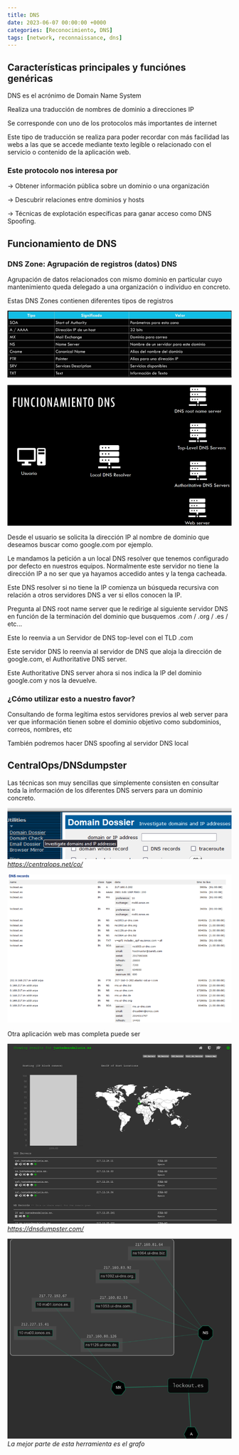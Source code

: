 ```yaml
---
title: DNS
date: 2023-06-07 00:00:00 +0000
categories: [Reconocimiento, DNS]
tags: [network, reconnaissance, dns]
---
```


## Características principales y funciónes genéricas

DNS es el acrónimo de Domain Name System

Realiza una traducción de nombres de dominio a direcciones IP

Se corresponde con uno de los protocolos más importantes de internet

Este tipo de traducción se realiza para poder recordar con más facilidad las webs a las que se accede mediante texto legible o relacionado con el servicio o contenido de la aplicación web.

### Este protocolo nos interesa por

→ Obtener información pública sobre un dominio o una organización

→ Descubrir relaciones entre dominios y hosts

→ Técnicas de explotación específicas para ganar acceso como DNS Spoofing.

## Funcionamiento de DNS

### DNS Zone: Agrupación de registros (datos) DNS

Agrupación de datos relacionados con mismo dominio en particular cuyo mantenimiento queda delegado a una organización o individuo en concreto.

Estas DNS Zones contienen diferentes tipos de registros

![DNS Registro Tipos](/assets/img/posts/reconocimiento/20241126_000258_86-1.png)

![DNS Registro Detalle](/assets/img/posts/reconocimiento/20241126_000309_86-2.png)

Desde el usuario se solicita la dirección IP al nombre de dominio que deseamos buscar como google.com por ejemplo.

Le mandamos la petición a un local DNS resolver que tenemos configurado por defecto en nuestros equipos. Normalmente este servidor no tiene la dirección IP a no ser que ya hayamos accedido antes y la tenga cacheada.

Este DNS resolver si no tiene la IP comienza un búsqueda recursiva con relación a otros servidores DNS a ver si ellos conocen la IP.

Pregunta al DNS root name server que le redirige al siguiente servidor DNS en función de la terminación del dominio que busquemos .com / .org / .es / etc...

Este lo reenvia a un Servidor de DNS top-level con el TLD .com 

Este servidor DNS lo reenvia al servidor de DNS que aloja la dirección de google.com, el Authoritative DNS server.

Este Authoritative DNS server ahora si nos indica la IP del dominio google.com y nos la devuelve.

### ¿Cómo utilizar esto a nuestro favor?

Consultando de forma legítima estos servidores previos al web server para ver que información tienen sobre el dominio objetivo como subdominios, correos, nombres, etc

También podremos hacer DNS spoofing al servidor DNS local

## CentralOps/DNSdumpster

Las técnicas son muy sencillas que simplemente consisten en consultar toda la información de los diferentes DNS servers para un dominio concreto.

![CentralOps Website](/assets/img/posts/reconocimiento/20241126_000438_87-1.png)
_https://centralops.net/co/_

![CentralOps Details](/assets/img/posts/reconocimiento/20241126_000450_87-2.png)

Otra aplicación web mas completa puede ser

![DNSDumpster Website](/assets/img/posts/reconocimiento/20241126_000520_87-3.png)
_https://dnsdumpster.com/_

![DNSDumpster Graph](/assets/img/posts/reconocimiento/20241126_000543_87-4.png)
_La mejor parte de esta herramienta es el grafo_